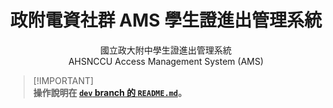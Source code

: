 <h1 align="center">政附電資社群 AMS 學生證進出管理系統 </h1>
<p align="center">國立政大附中學生證進出管理系統<br>
AHSNCCU Access Management System (AMS)</p>

> [!IMPORTANT]\
> **操作說明在 [`dev` branch 的 `README.md`](https://github.com/ahsnccu-scit/lib-AMS/tree/dev#readme)。**
